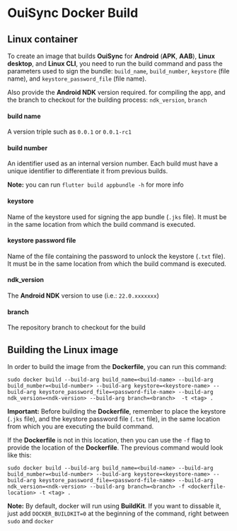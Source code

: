 # OuiSync Docker Build

## Linux container
To create an image that builds **OuiSync** for **Android** (**APK**, **AAB**), **Linux desktop**, and **Linux CLI**, you need to run the build command and 
pass the parameters used to sign the bundle: `build_name`, `build_number`, `keystore` (file name), and `keystore_password_file` (file name).

Also provide the **Android NDK** version required. for compiling the app, and the branch to checkout for the building process: `ndk_version`, `branch`

#### **build name**
A version triple such as `0.0.1` or `0.0.1-rc1`

#### **build number**
An identifier used as an internal version number.
Each build must have a unique identifier to differentiate it from previous builds.

**Note:** you can run `flutter build appbundle -h` for more info

#### **keystore**
Name of the keystore used for signing the app bundle (`.jks` file). It must be in the same location from which the build command is executed.

#### **keystore password file**
Name of the file containing the password to unlock the keystore (`.txt` file). It must be in the same location from which the build command is executed.

#### **ndk_version**
The **Android NDK** version to use (i.e.: `22.0.xxxxxxx`)

#### **branch**
The repository branch to checkout for the build

## Building the Linux image

In order to build the image from the **Dockerfile**, you can run this command:

`sudo docker build --build-arg build_name=<build-name> --build-arg build_number=<build-number> --build-arg keystore=<keystore-name> --build-arg keystore_password_file=<password-file-name> --build-arg ndk_version=<ndk-version> --build-arg branch=<branch>  -t <tag> .`

**Important:** Before building the **Dockerfile**, remember to place the keystore (`.jks` file), and the keystore password file (`.txt` file), in the same 
location from which you are executing the build command. 

If the **Dockerfile** is not in this location, then you can use the `-f` flag to provide the location of the **Dockerfile**. 
The previous command would look like this:

`sudo docker build --build-arg build_name=<build-name> --build-arg build_number=<build-number> --build-arg keystore=<keystore-name> --build-arg keystore_password_file=<password-file-name> --build-arg ndk_version=<ndk-version> --build-arg branch=<branch> -f <dockerfile-location> -t <tag> .`

**Note:** By default, docker will run using **BuildKit**. If you want to dissable it, just add `DOCKER_BUILDKIT=0` at the beginning of the command, right 
between `sudo` and `docker`
